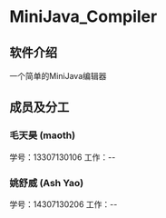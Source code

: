 # MiniJava_Compiler


## 软件介绍

一个简单的MiniJava编辑器

## 成员及分工

### 毛天昊 (maoth)
学号：13307130106
工作：--

### 姚舒威 (Ash Yao)
学号：14307130206
工作：--

